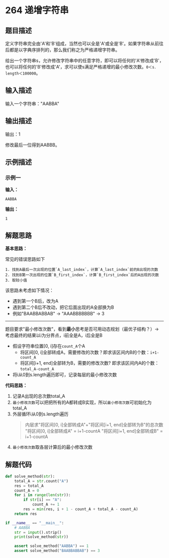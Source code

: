 # 264 递增字符串

## 题目描述

定义字符串完全由'A'和'B'组成，当然也可以全是'A'或全是'B'。如果字符串从前往后都是以字典序排列的，那么我们称之为严格递增字符串。

给出一个字符串s，允许修改字符串中的任意字符，即可以将任何的'A'修改成'B'，也可以将任何的'B'修改成'A'，求可以使s满足严格递增的最小修改次数。`0＜s．length＜100000`。

## 输入描述

输入一个字符串："AABBA"

## 输出描述

输出：1

修改最后一位得到AABBB。

## 示例描述

### 示例一

**输入：**
```text
AABBA
```

**输出：**
```text
1
```

## 解题思路

**基本思路：**

常见的错误思路如下
```
1. 找到A最后一次出现的位置`A_last_index`，计算`A_last_index`前的B出现的次数
2. 找到B第一次出现的位置`B_first_index`，计算`B_first_index`后的A出现的次数
3. 取较小值
```
该思路未考虑如下情况：
- 遇到第一个B后，改为A
- 遇到第二个B后不改动，把它后面出现的A全部换为B
- 例如"BAABBABBAB" -> "AAABBBBBBB" -> 3
___________________
题目要求"最小修改次数"，看到**最小**思考是否可用动态规划（最优子结构？）-> 考虑最终的结果以i为分界点，i前全是A，i后全是B
- 假设字符串位置[0, i]存在`count_A`个A
    - 将区间[0, i]全部转成A，需要修改的次数？即求该区间内B的个数：`i+1-count_A`
    - 将区间[i+1, end]全部转为B，需要的修改次数? 即求该区间内A的个数：`total_A-count_A`
- 将i从0到s.length遍历即可，记录每层的最小修改次数

**代码思路：**
1. 记录A出现的总次数total_A
2. `最小修改次数`可以把把所有的A都转成B实现，所以`最小修改次数`可初始化为total_A
3. 外层循环i从0到s.length遍历
    > 内层求"将区间[0, i]全部转成A"+"将区间[i+1, end]全部转为B"的总次数
    > "将区间[0, i]全部转成A" = i+1-countA
    > "将区间[i+1, end]全部转成B" = i+1-countA
4. `最小修改次数`取各层计算后的最小修改次数

## 解题代码
```python
def solve_method(str):
    total_A = str.count("A")
    res = total_A
    count_A = 0
    for i in range(len(str)):
        if str[i] == "A":
            count_A += 1
        res = min(res, i + 1 - count_A + total_A - count_A)
    return res

if __name__ == "__main__":
    # AABBA
    str = input().strip()
    print(solve_method(str))

    assert solve_method("AABBA") == 1
    assert solve_method("BAABBABBAB") == 3
```
